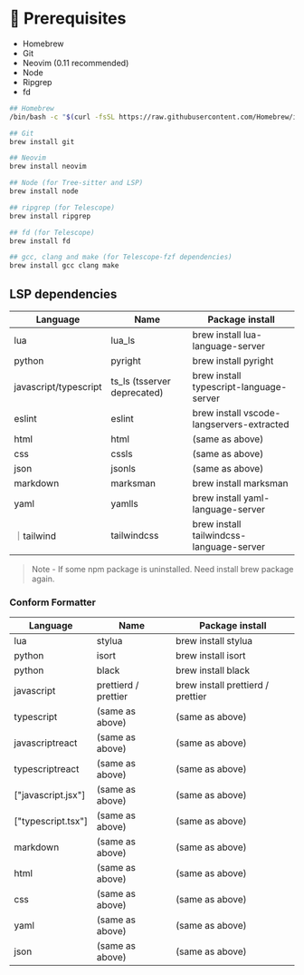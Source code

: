 # 🧰 Prerequisites

- Homebrew
- Git
- Neovim (0.11 recommended)
- Node
- Ripgrep
- fd

```bash
## Homebrew
/bin/bash -c "$(curl -fsSL https://raw.githubusercontent.com/Homebrew/install/HEAD/install.sh)"

## Git
brew install git

## Neovim
brew install neovim

## Node (for Tree-sitter and LSP)
brew install node

## ripgrep (for Telescope)
brew install ripgrep

## fd (for Telescope)
brew install fd

## gcc, clang and make (for Telescope-fzf dependencies)
brew install gcc clang make
```

## LSP dependencies

| Language | Name | Package install |
| -- | -- | -- |
| lua | lua_ls | brew install lua-language-server |
| python | pyright | brew install pyright |
| javascript/typescript | ts_ls (tsserver deprecated) | brew install typescript-language-server |
| eslint | eslint | brew install vscode-langservers-extracted |
| html | html | (same as above) |
| css | cssls | (same as above) |
| json | jsonls | (same as above) |
| markdown | marksman  | brew install marksman |
| yaml | yamlls | brew install yaml-language-server |
｜tailwind | tailwindcss| brew install tailwindcss-language-server |

> Note - If some npm package is uninstalled. Need install brew package again.

### Conform Formatter

| Language | Name | Package install |
| -- | -- | -- |
| lua | stylua | brew install stylua |
| python | isort | brew install isort |
| python | black | brew install black |
| javascript | prettierd / prettier | brew install prettierd / prettier |
| typescript | (same as above) | (same as above) |
| javascriptreact | (same as above) | (same as above) |
| typescriptreact | (same as above) | (same as above) |
| ["javascript.jsx"] | (same as above) | (same as above) |
| ["typescript.tsx"] | (same as above) | (same as above) |
| markdown | (same as above) | (same as above) |
| html | (same as above) | (same as above) |
| css | (same as above) | (same as above) |
| yaml | (same as above) | (same as above) |
| json | (same as above) | (same as above) |


